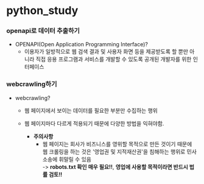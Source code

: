 # python_study

### openapi로 데이터 추출하기
- OPENAPI(Open Application Programming Interface)?
  - 이용자가 일방적으로 웹 검색 결과 및 사용자 화면 등을 제공받도록 할 뿐만 아니라 직접 응용 프로그램과 서비스를 개발할 수 있도록 공개된 개발자를 위한 인터페이스   
  
     
        
  
### webcrawling하기
- webcrawling?
  - 웹 페이지에서 보이는 데이터를 필요한 부분만 수집하는 행위
  - 웹 페이지마다 다르게 적용되기 때문에 다양한 방법을 익혀야함.
  
    - **주의사항**
      - 웹 페이지는 회사가 비즈니스를 영위할 목적으로 만든 것이기 때문에 웹 크롤링을 하는 것은 '영업권 및 지적재산권'을 침해하는 행위로 민사소송에 휘말릴 수 있음    
      -> **robots.txt 확인 매우 필요!!**, **영업에 사용할 목적이라면 반드시 법률 검토!!** 
